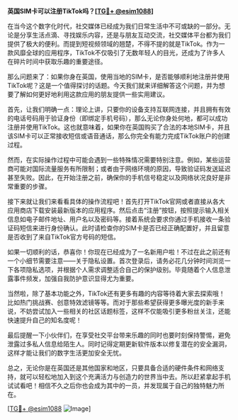 **英国SIM卡可以注册TikTok吗？[[TG💪+ @esim1088](https://t.me/s/esim1088)]**

在当今这个数字化时代，社交媒体已经成为我们日常生活中不可或缺的一部分。无论是分享生活点滴、寻找娱乐内容，还是与朋友互动交流，社交媒体平台都为我们提供了极大的便利。而提到短视频领域的翘楚，不得不提的就是TikTok。作为一款风靡全球的应用程序，TikTok不仅吸引了无数年轻人的目光，还成为了许多人在碎片时间中获取乐趣的重要途径。

那么问题来了：如果你身在英国，使用当地的SIM卡，是否能够顺利地注册并使用TikTok呢？这是一个值得探讨的话题。今天我们就来详细解答这个问题，并为想要了解如何更好地利用这款应用的朋友提供一些实用建议。

首先，让我们明确一点：理论上讲，只要你的设备支持互联网连接，并且拥有有效的电话号码用于验证身份（即绑定手机号码），那么无论你身处何地，都可以成功注册并使用TikTok。这也就意味着，如果你在英国购买了合法的本地SIM卡，并且该SIM卡可以正常接收短信或语音通话，那么你完全有能力完成TikTok账户的创建过程。

然而，在实际操作过程中可能会遇到一些特殊情况需要特别注意。例如，某些运营商可能对国际流量服务有所限制；或者由于网络环境的原因，导致验证码发送延迟甚至失败。因此，在开始注册之前，确保你的手机信号稳定以及网络状况良好是非常重要的步骤。

接下来就让我们来看看具体的操作流程吧！首先打开TikTok官网或者直接从各大应用商店下载安装最新版本的应用程序。然后点击“注册”按钮，按照提示输入相关信息如电子邮件地址、用户名以及密码等。接着系统会要求你通过手机接收一条验证码短信来进行身份确认。此时请检查你的SIM卡是否已经正确配置好，并且留意是否收到了来自TikTok官方号码的短信。

如果一切顺利的话，恭喜你！你现在已经成为了一名新用户啦！不过在此之前还有一个小细节需要注意——关于隐私设置。首次登录后，请务必花几分钟时间浏览一下各项隐私选项，并根据个人需求调整适合自己的保护级别。毕竟随着个人信息泄露事件频发，加强自我防护意识显得尤为重要。

当然啦，除了基本功能之外，TikTok还有更多有趣的内容等待着大家去探索哦！比如热门挑战赛、创意特效滤镜等等。而对于那些希望获得更多曝光度的新手来说，不妨尝试加入一些相关的社区话题标签，这样不仅能吸引更多粉丝关注，还能快速提升自己的知名度呢！

最后提醒一下小伙伴们，在享受社交平台带来乐趣的同时也要时刻保持警惕，避免泄露过多私人信息给陌生人。同时记得定期更新软件版本以修复潜在的安全漏洞，这样才能让我们的数字生活更加安全无忧。

总之，无论你是在英国还是其他国家和地区，只要具备合适的硬件条件和网络支持，就可以轻松地加入到这个充满活力与创造力的世界当中去。所以赶紧拿起手机试试看吧！相信不久之后你也会成为其中的一员，并发现属于自己的独特魅力所在。

[[TG💪+ @esim1088](https://t.me/s/esim1088) ![Image](https://i.postimg.cc/4NQfJmqS/Snipaste-2025-05-13-00-14-12.png)]